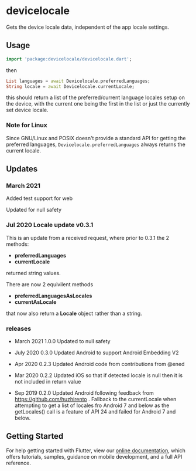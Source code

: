 # devicelocale

Gets the device locale data, independent of the app locale settings.

## Usage

```dart
import 'package:devicelocale/devicelocale.dart';
```

then

```dart
List languages = await Devicelocale.preferredLanguages;
String locale = await Devicelocale.currentLocale;
```

this should return a list of the preferred/current language locales setup on the device, with the current one being the first in the list or just the currently set device locale.

### Note for Linux

Since GNU/Linux and POSIX doesn't provide a standard API for getting the preferred languages, `Devicelocale.preferredLanguages` always returns the current locale.

## Updates

### March 2021

Added test support for web

Updated for null safety

### Jul 2020 Locale update v0.3.1

This is an update from a received request, where prior to 0.3.1  the 2 methods:

- **preferredLanguages**
- **currentLocale**

returned string values.

There are now 2 equivilent methods

- **preferredLanguagesAsLocales**
- **currentAsLocale**

that now also return a **Locale** object rather than a string.

### releases

- March 2021 1.0.0 Updated to null safety

- July 2020 0.3.0 Updated Android to support Android Embedding V2

- Apr 2020 0.2.3 Updated Android code from contributions from @ened

- Mar 2020 0.2.2 Updated iOS so that if detected locale is null then it is not included in return value

- Sep 2019 0.2.0 Updated Android following feedback from https://github.com/huzhirento . Fallback to the currentLocale when attempting to get a list of locales fro Android 7 and below as the getLocales() call is a feature of API 24 and failed for Android 7 and below.

## Getting Started

For help getting started with Flutter, view our
[online documentation](https://flutter.io/docs), which offers tutorials,
samples, guidance on mobile development, and a full API reference.
